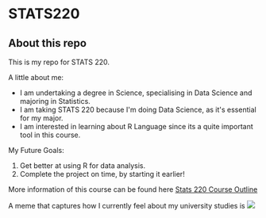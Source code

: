 # STATS220

## About this repo

This is my repo for STATS 220. 

A little about me:

- I am undertaking a degree in Science, specialising in Data Science and majoring in Statistics.
- I am taking STATS 220 because I'm doing Data Science, as it's essential for my major.
- I am interested in learning about R Language since its a quite important tool in this course.


My Future Goals:

1. Get better at using R for data analysis.
2. Complete the project on time, by starting it earlier!


More information of this course can be found here [Stats 220 Course Outline](https://courseoutline.auckland.ac.nz/dco/course/STATS/220/1213)


A meme that captures how I currently feel about my university studies is ![]([https://c.tenor.com/8druEACXtX8AAAAd/tenor.gif](https://tenor.com/en-GB/view/qoobee-sad-funny-dragon-yellow-gif-14447458))
